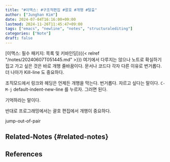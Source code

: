 ```yaml
---
title: "#이맥스: #구조적편집 #괄호 #개행 #탈출"
author: ["Junghan Kim"]
date: 2024-07-04T16:16:00+09:00
lastmod: 2024-11-26T11:45:47+09:00
tags: ["emacs", "newline", "notes", "structuralediting"]
categories: ["Note"]
draft: false
---
```


[이맥스: 필수 패키지: 목록 및 키바인딩]({{< relref "/notes/20240607T051445.md" >}}) 여기에서 다루지는 않으나 노트로 확실하기 집고 가고 싶은 것은 바로 개행 줄바꿈이다. 문서나 코드다 각자 다른 이유로 번거롭다. 더 나아가 Kill-line 도 중요하다.

조직모드에서 링크와 헤딩은 언제든 개행을 막는다. 번거롭다. 자르고 싶다는 말이다. `C-M-j` default-indent-new-line 를 누르자. 그러면 된다.

기억하라는 말이다.

반대로 프로그래밍에서는 괄호 편집에서 개행이 중요하다.

jump-out-of-pair


## Related-Notes {#related-notes}

## References

<style>.csl-entry{text-indent: -1.5em; margin-left: 1.5em;}</style><div class="csl-bib-body">
</div>

